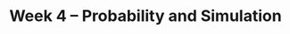 ---
title: Week 4 – Probability and Simulation
weekNumber: 4
days:
      - date: 2024-10-21
        events:
          - name: LEC 11
            type: lecture
            title: Probability
            url:
            html:
            podcast:
            readings:
              - name: CIT 9.5
                url: https://inferentialthinking.com/chapters/09/5/Finding_Probabilities.html
            keywords: event, conditional prob., multiplication and addition rules, independence
          - name: DISC 4
            type: discussion
            title: Functions, DataFrames, and Control Flow
            problems: 
      - date: 2024-10-23
        events:
          - name: LEC 12
            type: lecture
            title: Simulation
            url:
            html:
            podcast:
            readings:
              - name: CIT 9.3-9.4
                url: https://inferentialthinking.com/chapters/09/3/Simulation.html
            keywords: np.random.choice, replacement, np.count_nonzero, coin flipping, Monty Hall
          - name: QUIZ 2
            type: quiz
            title: Quiz 2 covers Lectures 5-10
      - date: 2024-10-24
        events:
          - name: LAB 3
            type: lab
            title: DataFrames, Control Flow, and Probability
            url: 
          - name: SUR
            type: survey
            title: Mid-Quarter Survey
            url: 
      - date: 2024-10-25
        events:
          - name: LEC 13
            type: lecture
            title: Distributions and Sampling
            url:
            html:
            podcast:
            readings:
              - name: CIT 10.0-10.4
                url: https://inferentialthinking.com/chapters/10/Sampling_and_Empirical_Distributions.html
            keywords: probability vs. empirical distribution, SRS, .sample, parameter, statistic
      - date: 2024-10-27
        events:
          - name: HW 3
            type: hw
            title: DataFrames, Control Flow, and Probability
            url:
---